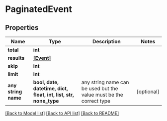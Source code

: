 # PaginatedEvent


## Properties
Name | Type | Description | Notes
------------ | ------------- | ------------- | -------------
**total** | **int** |  | 
**results** | [**[Event]**](Event.md) |  | 
**skip** | **int** |  | 
**limit** | **int** |  | 
**any string name** | **bool, date, datetime, dict, float, int, list, str, none_type** | any string name can be used but the value must be the correct type | [optional]

[[Back to Model list]](../README.md#documentation-for-models) [[Back to API list]](../README.md#documentation-for-api-endpoints) [[Back to README]](../README.md)


